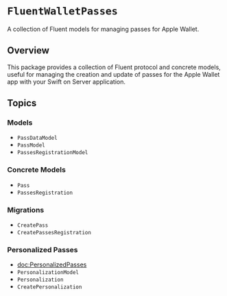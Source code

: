 # ``FluentWalletPasses``

A collection of Fluent models for managing passes for Apple Wallet.

## Overview

This package provides a collection of Fluent protocol and concrete models, useful for managing the creation and update of passes for the Apple Wallet app with your Swift on Server application.

## Topics

### Models

- ``PassDataModel``
- ``PassModel``
- ``PassesRegistrationModel``

### Concrete Models

- ``Pass``
- ``PassesRegistration``

### Migrations

- ``CreatePass``
- ``CreatePassesRegistration``

### Personalized Passes

- <doc:PersonalizedPasses>
- ``PersonalizationModel``
- ``Personalization``
- ``CreatePersonalization``
